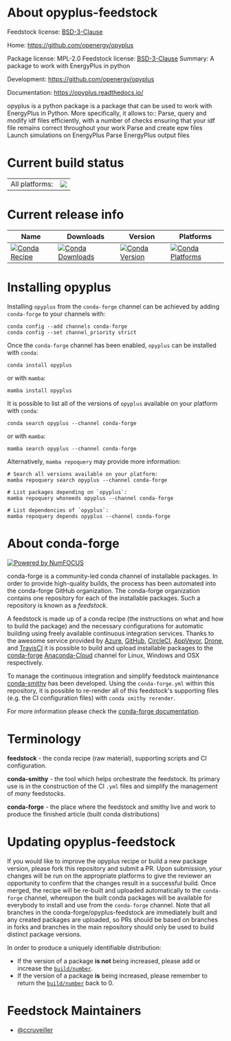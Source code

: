 About opyplus-feedstock
=======================

Feedstock license: [BSD-3-Clause](https://github.com/conda-forge/opyplus-feedstock/blob/main/LICENSE.txt)

Home: https://github.com/openergy/opyplus

Package license: MPL-2.0
Feedstock license: [BSD-3-Clause](https://github.com/conda-forge/opyplus-feedstock/blob/main/LICENSE.txt)
Summary: A package to work with EnergyPlus in python

Development: https://github.com/openergy/opyplus

Documentation: https://opyplus.readthedocs.io/

opyplus is a python package is a package that can be used to work with EnergyPlus in Python.
More specifically, it allows to::
     Parse, query and modify idf files efficiently, with a number of checks ensuring that your idf file remains correct throughout your work
     Parse and create epw files
     Launch simulations on EnergyPlus
     Parse EnergyPlus output files


Current build status
====================


<table><tr><td>All platforms:</td>
    <td>
      <a href="https://dev.azure.com/conda-forge/feedstock-builds/_build/latest?definitionId=8773&branchName=main">
        <img src="https://dev.azure.com/conda-forge/feedstock-builds/_apis/build/status/opyplus-feedstock?branchName=main">
      </a>
    </td>
  </tr>
</table>

Current release info
====================

| Name | Downloads | Version | Platforms |
| --- | --- | --- | --- |
| [![Conda Recipe](https://img.shields.io/badge/recipe-opyplus-green.svg)](https://anaconda.org/conda-forge/opyplus) | [![Conda Downloads](https://img.shields.io/conda/dn/conda-forge/opyplus.svg)](https://anaconda.org/conda-forge/opyplus) | [![Conda Version](https://img.shields.io/conda/vn/conda-forge/opyplus.svg)](https://anaconda.org/conda-forge/opyplus) | [![Conda Platforms](https://img.shields.io/conda/pn/conda-forge/opyplus.svg)](https://anaconda.org/conda-forge/opyplus) |

Installing opyplus
==================

Installing `opyplus` from the `conda-forge` channel can be achieved by adding `conda-forge` to your channels with:

```
conda config --add channels conda-forge
conda config --set channel_priority strict
```

Once the `conda-forge` channel has been enabled, `opyplus` can be installed with `conda`:

```
conda install opyplus
```

or with `mamba`:

```
mamba install opyplus
```

It is possible to list all of the versions of `opyplus` available on your platform with `conda`:

```
conda search opyplus --channel conda-forge
```

or with `mamba`:

```
mamba search opyplus --channel conda-forge
```

Alternatively, `mamba repoquery` may provide more information:

```
# Search all versions available on your platform:
mamba repoquery search opyplus --channel conda-forge

# List packages depending on `opyplus`:
mamba repoquery whoneeds opyplus --channel conda-forge

# List dependencies of `opyplus`:
mamba repoquery depends opyplus --channel conda-forge
```


About conda-forge
=================

[![Powered by
NumFOCUS](https://img.shields.io/badge/powered%20by-NumFOCUS-orange.svg?style=flat&colorA=E1523D&colorB=007D8A)](https://numfocus.org)

conda-forge is a community-led conda channel of installable packages.
In order to provide high-quality builds, the process has been automated into the
conda-forge GitHub organization. The conda-forge organization contains one repository
for each of the installable packages. Such a repository is known as a *feedstock*.

A feedstock is made up of a conda recipe (the instructions on what and how to build
the package) and the necessary configurations for automatic building using freely
available continuous integration services. Thanks to the awesome service provided by
[Azure](https://azure.microsoft.com/en-us/services/devops/), [GitHub](https://github.com/),
[CircleCI](https://circleci.com/), [AppVeyor](https://www.appveyor.com/),
[Drone](https://cloud.drone.io/welcome), and [TravisCI](https://travis-ci.com/)
it is possible to build and upload installable packages to the
[conda-forge](https://anaconda.org/conda-forge) [Anaconda-Cloud](https://anaconda.org/)
channel for Linux, Windows and OSX respectively.

To manage the continuous integration and simplify feedstock maintenance
[conda-smithy](https://github.com/conda-forge/conda-smithy) has been developed.
Using the ``conda-forge.yml`` within this repository, it is possible to re-render all of
this feedstock's supporting files (e.g. the CI configuration files) with ``conda smithy rerender``.

For more information please check the [conda-forge documentation](https://conda-forge.org/docs/).

Terminology
===========

**feedstock** - the conda recipe (raw material), supporting scripts and CI configuration.

**conda-smithy** - the tool which helps orchestrate the feedstock.
                   Its primary use is in the construction of the CI ``.yml`` files
                   and simplify the management of *many* feedstocks.

**conda-forge** - the place where the feedstock and smithy live and work to
                  produce the finished article (built conda distributions)


Updating opyplus-feedstock
==========================

If you would like to improve the opyplus recipe or build a new
package version, please fork this repository and submit a PR. Upon submission,
your changes will be run on the appropriate platforms to give the reviewer an
opportunity to confirm that the changes result in a successful build. Once
merged, the recipe will be re-built and uploaded automatically to the
`conda-forge` channel, whereupon the built conda packages will be available for
everybody to install and use from the `conda-forge` channel.
Note that all branches in the conda-forge/opyplus-feedstock are
immediately built and any created packages are uploaded, so PRs should be based
on branches in forks and branches in the main repository should only be used to
build distinct package versions.

In order to produce a uniquely identifiable distribution:
 * If the version of a package **is not** being increased, please add or increase
   the [``build/number``](https://docs.conda.io/projects/conda-build/en/latest/resources/define-metadata.html#build-number-and-string).
 * If the version of a package **is** being increased, please remember to return
   the [``build/number``](https://docs.conda.io/projects/conda-build/en/latest/resources/define-metadata.html#build-number-and-string)
   back to 0.

Feedstock Maintainers
=====================

* [@ccruveiller](https://github.com/ccruveiller/)

